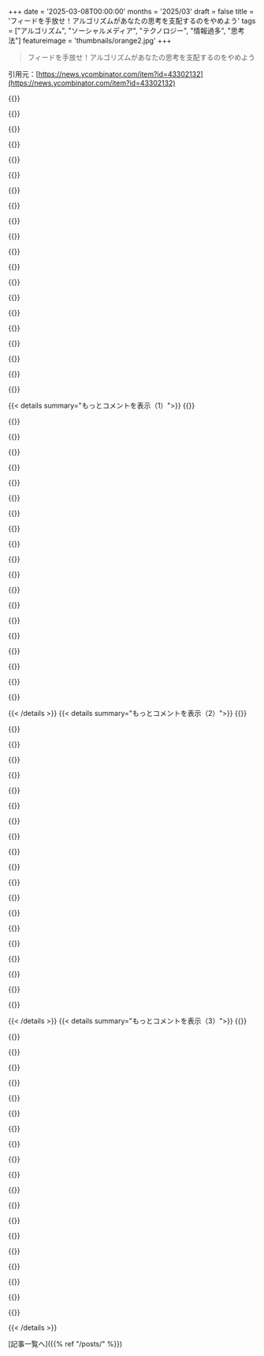 +++
date = '2025-03-08T00:00:00'
months = '2025/03'
draft = false
title = 'フィードを手放せ！アルゴリズムがあなたの思考を支配するのをやめよう'
tags = ["アルゴリズム", "ソーシャルメディア", "テクノロジー", "情報過多", "思考法"]
featureimage = 'thumbnails/orange2.jpg'
+++

> フィードを手放せ！アルゴリズムがあなたの思考を支配するのをやめよう

引用元：[https://news.ycombinator.com/item?id=43302132](https://news.ycombinator.com/item?id=43302132)

{{<matomeQuote body="この作者は途中でAlecを少しだけ認めてるけど、この記事は最近のTechnology Connectionsの動画’Algorithms are breaking how we think’の要約だね。最初にAlecにインスパイアされたって明記してほしかったな。でも、動画へのリンクを貼ってくれてるのは良いね！" userName="lolinder" createdAt="2025-03-08T18:39:47" color="">}}

{{<matomeQuote body="確かにAlecの素晴らしい動画に影響されて書いたよ。自分の意見や懸念をまとめたかったんだけど、模倣だと思われるのは仕方ない。でも、大好きなTechnology Connectionsのファンとして、彼の作品を盗むつもりはなかった。ただ、30分の動画より友達や家族にリンクしやすい内容にしたかったんだ。" userName="tom_usher" createdAt="2025-03-08T18:47:38" color="#38d3d3">}}

{{<matomeQuote body="＞Alecの素晴らしい動画を皆に勧めるつもりだ。アドバイスはわかるけど、少し補足すると…9年前にYoutubeのアルゴリズムでAlecのTechnology Connectionsを知ったんだ。それは、BenのApplied Scienceのビデオを見てたから。Youtubeのアルゴリズムは教育系やDIY修理のトピックでは上手く関連動画を見つけるよ。ただ、政治関連や驚きのサムネイルは避けたほうがいいね。" userName="jasode" createdAt="2025-03-08T19:55:43" color="#ff5733">}}

{{<matomeQuote body="ほぼ同意だよ。数年前までは特定の動画を探すためにしかYoutubeを使ってなかったけど、今は違う。サブスクリプションフィードは見ないけど、アルゴリズムのおかげで興味のある新しいコンテンツを見つけてる。興味の変化にも敏感で、前の興味は徐々に減っていくんだ。だからサブフィードは見ない、興味がないものばかりで。" userName="pests" createdAt="2025-03-08T20:04:08" color="">}}

{{<matomeQuote body="＞Mincraftの動画を少し見たら、その関連の推薦が増えてくるよ。私の経験では、関係ない動画を見ると、次の推薦の半分が関連動画になる。無関係なものをクリックすると、ホームページがゴミでいっぱいになりそうで怖い。" userName="zimpenfish" createdAt="2025-03-08T21:00:41" color="">}}

{{<matomeQuote body="動画に興味がないと判断すれば、徐々におすすめされなくなるよ。特定のチャンネルをお勧めしないようにすることもできるんだ。" userName="gtirloni" createdAt="2025-03-08T21:05:27" color="#785bff">}}

{{<matomeQuote body="でも、大きなブロックのショートやクソみたいな無料ゲームを提案されるのは止められないんだ。" userName="TylerE" createdAt="2025-03-08T21:29:28" color="">}}

{{<matomeQuote body="でも他の人はみんなそういうフィードの人も多いのに、私のYoutubeのホームページにはショートやゲームが全く表示されないんだ。" userName="dmd" createdAt="2025-03-08T22:51:40" color="">}}

{{<matomeQuote body="いや、ショートを無効にすることはできない。YouTube Revancedにはこの機能があるくらいだ。" userName="immibis" createdAt="2025-03-09T02:13:21" color="">}}

{{<matomeQuote body="うん、uBlock Originや簡単なスタイルシートのオーバーライドでできるよ。" userName="squigz" createdAt="2025-03-08T22:55:29" color="">}}

{{<matomeQuote body="Youtubeの行動を変えるために外部ツールを使うのは、実際には”やめさせる”こととは言えないよね。撃たれないようにケブラーのベストを着るみたいなもんだ。" userName="bigstrat2003" createdAt="2025-03-09T01:16:31" color="">}}

{{<matomeQuote body="自分にはピッタリだと思うけどな。モバイル端末だとJavascript/CSSも全然解決にならないし。" userName="TylerE" createdAt="2025-03-09T05:42:06" color="">}}

{{<matomeQuote body="ゲームやショート動画で試したけど、HTMLが変わるから結局また表示される。不快でしかないよ、ショートは。" userName="treve" createdAt="2025-03-08T23:10:22" color="">}}

{{<matomeQuote body="興味が幅広すぎてフィードが最悪。パワーツール、ソフトウェア開発、動画ゲーム、スポーツハイライト、数多くの猫動画にチャンネル登録してる。右寄りの動画やムダな広告がすごく変だよ。興味を二つのアプリに分けて使ってる。" userName="trw55" createdAt="2025-03-09T04:13:06" color="#785bff">}}

{{<matomeQuote body="Youtubeは多言語の人を無視して、AIの翻訳を強制してくる。無視したいゲームの動画がフロントページに出続ける。お金は払わないよ、詐欺広告が多すぎるから。" userName="ThatMedicIsASpy" createdAt="2025-03-08T22:58:38" color="">}}

{{<matomeQuote body="お金を払うと広告が消えるって言うけど、詐欺的な広告も含まれる。でも、安いプランも発表されたよね。" userName="pests" createdAt="2025-03-09T01:47:00" color="">}}

{{<matomeQuote body="興味のあるチャンネルでは、クリエイターによる広告が消えないから、Premiumに払ってもメリットが少ない。どれくらい広告があるか予測できたらいいのに。" userName="hollerith" createdAt="2025-03-09T01:49:19" color="">}}

{{<matomeQuote body="スポンサー区間は必要だと思うし、制作費がかかるからクリエイターも支えてほしい。でもSponserBlockっていう拡張機能があって、これを使えば飛ばせるよ。" userName="pests" createdAt="2025-03-09T16:33:52" color="#ff5c5c">}}

{{<matomeQuote body="＞”クリエイターの収入を減らすと、どうやって生き残るの？”<br>YT Premiumの料金の一部でYTがクリエイターに支払ってほしい。" userName="hollerith" createdAt="2025-03-09T17:03:46" color="">}}

{{<matomeQuote body="プロ/反アルゴリズムは単純すぎる。昔の方法もアルゴリズムだったから、システム全体に対して考えたい。例えば、自分のコンピュータの管理ができるかどうかとか。<br>1. 推薦アルゴリズムの意図が見れるか？<br>2. 自分の興味がどう記録されているか、間違った記録を修正できるか？<br>3. 上手くいかないときは、どうしたら変えられるか？" userName="Terr_" createdAt="2025-03-08T20:21:38" color="#45d325">}}

{{< details summary="もっとコメントを表示（1）">}}
{{<matomeQuote body="結局、Neil Postmanの質問に行き着く。「誰の問題を解決しているのか？」ネットワークオーナーのために、広告主に売るためのアルゴリズムがあるかもしれない。自分の目標に合ったものを最大化したいなら、自分のアルゴリズムを運用することもできるけど、ネットワークオーナーが設定した障害は避けられない。" userName="nonrandomstring" createdAt="2025-03-08T20:47:29" color="">}}

{{<matomeQuote body="過去1年でYoutubeをよく使うようになって、しっかりオススメを整理してる。興味ないものは「興味ない」をクリックして、何度も出てくるチャンネルは「このチャンネルを推薦しない」を使う。オススメの整理は、メールボックスをゼロにするのと同じ感覚だ。" userName="karmakaze" createdAt="2025-03-09T00:29:51" color="#45d325">}}

{{<matomeQuote body="政治やクリックベイトは本当に嫌いで、戻ってこない。でもInstagramとYouTubeは文句ない、いいオススメくれる。" userName="harrall" createdAt="2025-03-08T21:04:48" color="">}}

{{<matomeQuote body="＞政治は嫌い<br>TikTokは特に政治が忍び込んでくる。中国版はおそらく社会主義的価値を散りばめる手法を使っていると言われてる。アメリカではそんなことしないって言ってるけど、実際はそうじゃない気もする。政治コンテンツを見てないって言う人でも、意見が強いのは分かる。全てのSNSがそうだとは思わないけど、可能性はあると思う。" userName="ants_everywhere" createdAt="2025-03-08T21:56:22" color="">}}

{{<matomeQuote body="良い、社会主義的な価値を散りばめるべきだ。他に何がある？資本主義的な搾取の受け入れか？人々は教育を受けるべきだ。" userName="tehjoker" createdAt="2025-03-09T00:44:04" color="">}}

{{<matomeQuote body="社会主義について少し基本的な勉強をした方がいいかも。アメリカの人は、社会主義を混合経済や社会的保証が強い経済と考えがち。ただ、実際の社会主義は人権がなく、大量虐殺や貧困を伴う支配階級が存在する。中国の社会主義も完全に権威主義で民主主義を無視してる。" userName="ants_everywhere" createdAt="2025-03-09T01:20:13" color="#38d3d3">}}

{{<matomeQuote body="アメリカの人は、実際には混合経済や強い社会的保障がある市場経済を指して社会主義って言ってることが多いよね。具体的にはNordic modelやEuropean modelみたいな。だから、アメリカで社会主義って言ったときはマルクスが言ってたような純粋な社会主義は考えてないんだ。アメリカが民主主義だと言うときも、実際には全員があらゆる問題に投票する純粋な民主主義じゃないのは分かってる。" userName="mrgoldenbrown" createdAt="2025-03-09T02:21:04" color="#ff33a1">}}

{{<matomeQuote body="確かに、ただそれらは似てるわけじゃなくて、一つは単なる誤解で、もう一つは正しいんだよね。Nordic modelは19世紀の社会主義者が反対したり拒否した経済や政治の構造で、社会主義の表れじゃなくて主流のリベラル民主主義の理論。民主主義は常に代表制だと理解されてて、全ての決定を国民投票で決めるってわけじゃないから、正確さが大事なんだ。" userName="ants_everywhere" createdAt="2025-03-09T03:20:07" color="#ff5c5c">}}

{{<matomeQuote body="Alecはこの動画も部分的なインスピレーションとして引用してるよ：<br>https://www.youtube.com/watch?v=bNOol5OTasw<br>無限スクロールのコンテンツが持つ有害な性質に焦点を当てていて、無限スクロールアプリを全部切ることで生産性やメンタルヘルスにすごくいい影響を与えた。" userName="nerevarthelame" createdAt="2025-03-08T19:32:42" color="">}}

{{<matomeQuote body="HNはどういう位置づけなんだろう？あんまり挑発的な気持ちはなくて、本当に興味があるんだけど。HNは無限のウェブサイトなんだけど、‘もっと見る’をクリックしないといけないから、君はここのユーザーだよね。noprocrastの設定使ってるの？HNは脳にどう違って働くんだろう？それとも他の理由？" userName="latexr" createdAt="2025-03-08T19:56:38" color="">}}

{{<matomeQuote body="一つの違いは、HNはランキングされたリストを使ってるところだね。一般的には、スクロールするほどに内容が目立たなくなるから。無限にスクロールするGoogleの検索結果も、無限にスクロールするコンテンツ系とは違ってて、次のスワイプで価値のあるものがあるかもって期待を利用してるんだ。" userName="alwa" createdAt="2025-03-08T23:06:15" color="#ff33a1">}}

{{<matomeQuote body="TikTokのように（文字通り）無限にスワイプできるのと、HNの次のボタンをクリックしなきゃいけないのとでは、心理的に少し違いがあるよね。" userName="atrus" createdAt="2025-03-08T20:32:37" color="">}}

{{<matomeQuote body="そうだよね、でも言った通りそれはほんの少しだけ。HNや古いredditみたいなものには、無限フィードの negative effects がほぼ全部あると思う。ただ、HNに感謝できるのは、テキストのみだから、例えば映像をただ消費するだけじゃなくて、少なくとも考えさせられるって点だ。" userName="4gotunameagain" createdAt="2025-03-08T22:05:10" color="#ff5733">}}

{{<matomeQuote body="Technology connectionsは素晴らしい。20分間皿洗い機のことを話す男の話を聞くなんて、今までで一番ワクワクしたよ。" userName="hooverd" createdAt="2025-03-08T19:07:58" color="">}}

{{<matomeQuote body="まだ粉状の洗剤が見つからない。他は全部タブ式なんだ。あの予洗いが必要なのに！" userName="Xiol32" createdAt="2025-03-08T19:16:35" color="">}}

{{<matomeQuote body="動画の趣旨（そして記事の内容）を考えて、コメントやおすすめ動画のタブ、その他のものを隠して、動画の説明部分だけ表示してFreetube [0]で見てるよ。<br>[0]<br>https://freetubeapp.io/" userName="C-x_C-f" createdAt="2025-03-09T05:07:11" color="">}}

{{<matomeQuote body="ソーシャルメディアは「メディアはメッセージ」を実証してると思うんだ。最近、LLMの分野で新しいものが出てきて、あまりいい印象がない。今のソーシャルメディアに慣らされて、短い文脈で考えてしまう。これじゃ高度な思考ができないから、ていうか、オフにして本を読むべきだよ。" userName="svara" createdAt="2025-03-08T18:38:02" color="#ff5c5c">}}

{{<matomeQuote body="＞”本を読もう”　500年前の人々も本について今のニュースフィードと同じように心配してたんだよね。本は時間がかかるけど、結局はコミュニティの知識に分散してる。でも、本もプロパガンダとして使われることもあるから一概には言えないんじゃないかな。" userName="williamtrask" createdAt="2025-03-08T18:39:26" color="">}}

{{<matomeQuote body="本はひどいこともあるけど、社交メディアではできないタイプの長い論理を伝えられる可能性があるんだ。最近、また読書を始めたら頭の中がスッキリしてきたし、本当にオススメ！" userName="svara" createdAt="2025-03-08T18:44:25" color="#ff5733">}}

{{<matomeQuote body="ソーシャルメディアの問題はその能力や限界じゃなくて、深い経験や思考を育むためのインセンティブがないことなんだ。広告費が数百億ドル以上使われていて、短期的なコンテンツを優先するため、リスクのある深い作品が犠牲になってる。お金をすぐ得たい人たちが優先されちゃうからね。" userName="pharrington" createdAt="2025-03-08T22:01:11" color="#ff33a1">}}


{{< /details >}}
{{< details summary="もっとコメントを表示（2）">}}
{{<matomeQuote body="あなたの言ってることは正しいけど、ビジネスのインセンティブの結果としてフォーマットが選ばれるから、特定のコンテンツが促進されるのさ。TikTokみたいなエンタメ系アプリが人気で、言った通りの長期的な作品は求められないんだよね。" userName="svara" createdAt="2025-03-08T23:12:27" color="">}}

{{<matomeQuote body="本を読むときにノンフィクションだけがいいって思われがちだけど、フィクションも素晴らしいよ。フィクションは思考や創造性、人生の視点を与えてくれるし、ノンフィクションでは得られないものがあると思う。バランス良く両方を読むのがいいね。" userName="lawn" createdAt="2025-03-08T19:06:45" color="#785bff">}}

{{<matomeQuote body="すごく同感！周りでは、フィクションは低レベルっていう考えがあるけど、自助本を読んでいるのを見ると矛盾してると思う。フィクションは他人の気持ちに寄り添う力を育ててくれるし、共感が少ない今の世の中では貴重だよ。フィクションのおかげで自分の哲学や価値観も確立できた。" userName="jbhoot" createdAt="2025-03-09T07:33:41" color="#ff5733">}}

{{<matomeQuote body="同意するけど、フィクションの本を見つけるのが難しいんだ。歴史の本を読むことが多いけど、時々“もしも”系のフィクションに出会うくらい。みんなどうやって本を見つけてるの？" userName="epoxia" createdAt="2025-03-08T22:09:34" color="">}}

{{<matomeQuote body="＞”どうやって本を見つけるの？”　図書館や書店に行って、興味を引く本を手に取って読むのが一番！興味がなければ次に移るし、信頼できる友達におすすめを聞くのもアリ。自分の好みがわかってきたら発見が簡単になってくるよ。" userName="pharrington" createdAt="2025-03-09T01:31:43" color="#ff5733">}}

{{<matomeQuote body="ファンタジー本にハマってるから、“ベストファンタジーシリーズ”や“ underratedなファンタジーシリーズ”で検索したり、YouTubeでレビューを見たりしてる。似たような好みの人を見つけるのが大事だね。" userName="lawn" createdAt="2025-03-09T08:58:04" color="">}}

{{<matomeQuote body="この考え方が理解できない。例えば”昔はXが悪いと思われてたけど今はOKだからYも悪いとは言えない”って言えるけど、近代の変化のスピードは何百年も前のものとは全然違うよ。1700年代の口コミもプロパガンダを広められたけど、今のように外国の情報が24時間直接市民に届くのとは同じじゃないし。全てのプロパガンダが同じじゃないし、国営のジャーナルやラジオから99％の情報を受け取っていたら、自分のクールエイドを飲んでることになる。外国からの情報が直接届くのは、全く別の問題だ。" userName="lm28469" createdAt="2025-03-09T13:32:21" color="#785bff">}}

{{<matomeQuote body="昔の人が心配して間違ってたから今も同じ心配をしても間違いだとは限らないよ。" userName="jxjnskkzxxhx" createdAt="2025-03-08T18:58:12" color="">}}

{{<matomeQuote body="逆に、昔は”本を読め”って言ってたけど、今は”AIと過ごす時間を持て”って言うようになると思う。AIにもっと時間を使うことが教育に良い。" userName="visarga" createdAt="2025-03-08T19:55:38" color="">}}

{{<matomeQuote body="”本を読め”がそんな風に一般化してるとは思わないな。実際には”自分を教育しろ”の意味だったわけだし、”ブログを読め”や”Facebookのフィードを読め”って言われることはないと思う。もっと”ソーシャルメディアを使え”や”AIと話せ”が”自分を教育しろ”の同義語にはなってほしくない、考えただけでゾッとする。" userName="bluefirebrand" createdAt="2025-03-08T20:45:57" color="">}}

{{<matomeQuote body="もし誰かが”AIと過ごす時間を持て”って言ったら、その人とはもっと時間を過ごしたくない。悪夢だ。" userName="GuinansEyebrows" createdAt="2025-03-08T20:55:01" color="">}}

{{<matomeQuote body="2025年には、AIで教育を受けるよりもWikipediaを勧めた方が安くて信頼できるよ。" userName="luqtas" createdAt="2025-03-08T20:35:42" color="">}}

{{<matomeQuote body="うちの子供たちはたくさん本を読んでるし、”大きな言語モデルに話してみろ”って言ってる。読むよりも手間がかかると思うけど、テーマにもっと関与しなきゃいけないから、良い質問もしなきゃいけない。" userName="jasonb05" createdAt="2025-03-08T20:57:01" color="#ff33a1">}}

{{<matomeQuote body="うちは子供にYouTubeも見せない。印象ableな心に対してAIがどんな幻想を作り出すかわからないから。<br>追記：一体どうして大きな言語モデルが人工知能と呼ばれることになったの？辞書が知能を持っているというようなもので理解できない。" userName="dgfitz" createdAt="2025-03-08T21:34:37" color="">}}

{{<matomeQuote body="求めてるフレーズは”草を触れ”ってことだね。" userName="pharrington" createdAt="2025-03-09T08:24:14" color="">}}

{{<matomeQuote body="本もプロパガンダになることは確か。だけど本は長い集中力を促す。ソーシャルメディアはその要素を削ぎ落としてドーパミンヒットに偏るから、文脈なしで真実の文に飛び跳ねてると批判的思考を育てるのが大変だ。" userName="rad_gruchalski" createdAt="2025-03-08T18:44:49" color="#ff5733">}}

{{<matomeQuote body="長い間変な本や考えに浸ってると自分を洗脳しちまうよね。”これを読めばいい”っていうのはいつも引っかかる。" userName="jasonb05" createdAt="2025-03-08T20:58:47" color="">}}

{{<matomeQuote body="まあ、その話とは違うけどね。この記事の主旨は、エコーチェンバーに留まらず、自分の信念に合うからって信用するなってことだよ。世界と向き合えってことさ。" userName="rad_gruchalski" createdAt="2025-03-08T21:23:25" color="#45d325">}}

{{<matomeQuote body="そうだよね。毎回過激化した左派は”理論を読む”って言うけど、結局は知識の閉塞を招いてるよね。" userName="Nasrudith" createdAt="2025-03-08T21:43:12" color="">}}

{{<matomeQuote body="このスレ内で”本も悪い”って言ってる反応が変だね。データはあるし、本を読む人とSNSに張り付いてる人の結果は明らかだ。仮定を考える必要はないよ。" userName="dinkumthinkum" createdAt="2025-03-09T06:18:39" color="#45d325">}}


{{< /details >}}
{{< details summary="もっとコメントを表示（3）">}}
{{<matomeQuote body="＞”Licensing of the Press Act 1662”はイングランドの法律で、過激な本やパンフレットの印刷の頻繁な悪用を防ぐためのものだった。" userName="miohtama" createdAt="2025-03-08T22:12:05" color="">}}

{{<matomeQuote body="マシャル・マクルーハンの「Understanding Media: The Extensions of Man」を読むことを強くおすすめするよ。このフレーズはそこから来てるし、ウィキペディアの要約だけじゃなくてね。" userName="ddq" createdAt="2025-03-08T19:58:41" color="">}}

{{<matomeQuote body="そして続いて、レイモンド・チャンドラーの「Technics and Civilization」もね。マクルーハンが技術が世界観を形成するって言うのに対し、ムンフォードは世界観が技術を形成するって主張してる。" userName="mlekoszek" createdAt="2025-03-08T20:47:54" color="#ff5733">}}

{{<matomeQuote body="その本のイントロに、人間の労働の頂点は意識のシミュレーションだって記載があるんだ。これが書かれたのが60年代だとは思えないほど先見の明があるよね。" userName="ndm000" createdAt="2025-03-08T20:36:56" color="">}}

{{<matomeQuote body="ちょっと意見が違うな。フィードの内容がメッセージだと思うし、利益のためにフィードを悪用するコンテンツプロバイダーがいるから、フィードは大規模なオーディエンスキャプチャの手段なんだよね。" userName="ncr100" createdAt="2025-03-08T18:48:43" color="">}}

{{<matomeQuote body="”媒体がメッセージ”ってのは両方向だけど、SNSの場合、逆に”本を読む”じゃなくて”本を書く”ってのが難しいんだ。出版社を見つけたりして、書く時間を価値あるものにできるか不安だよ。" userName="jahewson" createdAt="2025-03-08T19:43:15" color="">}}

{{<matomeQuote body="今は誰でも本が書けて、何億人にでも届けられる時代だよ。もうゲートキーパーに止められない。ただ、良いものを書いて大きなオーディエンスを得るのは難しいけどね。" userName="sien" createdAt="2025-03-08T20:46:40" color="#45d325">}}

{{<matomeQuote body="本を書くのは簡単だけど、売ってバズらせるのは別だよ。誰も読まないブログを持つようなもので、解放感はあるけどね。" userName="deadbabe" createdAt="2025-03-08T19:49:47" color="">}}

{{<matomeQuote body="この二元論は理解できないな。SNSはコンテンツをブロックできるんだ。例えば、YouTubeではゴミやフェイクニュースのチャンネルを非推奨にして、快適なフィードを楽しんでるんだけど、何でみんなこれをやらないの？" userName="timewizard" createdAt="2025-03-08T19:03:58" color="#ff5733">}}

{{<matomeQuote body="君のアプローチは分かるけど、今は思考や判断力が貴重なものになってる。人々はドゥームスクロールのとき、脳をオフにしたいみたいだし、理解できないよ。" userName="richie_adler" createdAt="2025-03-08T19:15:52" color="#45d325">}}

{{<matomeQuote body="メディアフィードを管理しない人には届かないよ。ジャンクフードをやめられない人に頼むのと同じで、たとえそれが不幸を招いても無理な人もいるんだ。" userName="chasd00" createdAt="2025-03-08T21:01:03" color="">}}

{{<matomeQuote body="YouTubeでは特定の広告をブロックできるんだ。マーク・ウォルバーグの祈ろうって広告をブロックしたら、今度はクリス・プラットの広告に変わってしまったよ。" userName="alternatex" createdAt="2025-03-08T19:44:48" color="">}}

{{<matomeQuote body="単に消すんじゃなくて、全部削除しよう！" userName="rxmmah" createdAt="2025-03-09T00:47:40" color="">}}

{{<matomeQuote body="推薦アルゴリズムは意外と好きだな。YouTubeで新しいサブスクリプションに繋がる動画を勧められることもあるから。ただ、もっと責任のある推薦システムが必要だよ。極端な視点を抑えて、発見の楽しさを損なわないようなやつがいい。" userName="grumpy-de-sre" createdAt="2025-03-08T19:06:39" color="#ff5c5c">}}

{{<matomeQuote body="サーバー側じゃなくてクライアント側の推薦システムが必要かもしれない。つまり、自分たちのコントロール下にあるやつね。" userName="YZF" createdAt="2025-03-08T19:07:59" color="#785bff">}}

{{<matomeQuote body="これがBlueSkyeの考え方じゃないかな？<br>https://docs.bsky.app/docs/starter-templates/custom-feeds" userName="dharmab" createdAt="2025-03-08T19:11:19" color="">}}

{{<matomeQuote body="Blueskyのフィードはサーバーサイドだから、すべての投稿を処理する必要があるけど、利用するフィードを選べたり、自分で作れるのは改善されてるよね。アプリが提供するアルゴリズムによるフィードだけじゃないのがいい。" userName="Scion9066" createdAt="2025-03-08T21:53:33" color="#ff5c5c">}}

{{<matomeQuote body="プライバシーを尊重しつつ、どんな風にコラボレーティブフィルタリングをするの？" userName="Seattle3503" createdAt="2025-03-09T04:04:00" color="">}}

{{<matomeQuote body="極端な見解ってどうやって判断するの？この”社会的に有益な報酬関数”は、Google Geminiが描写した創国の父たちやバイキングなどにつながったこともあるし。" userName="dinkumthinkum" createdAt="2025-03-09T06:23:30" color="">}}

{{<matomeQuote body="Redditは残念ながら僕の生活の大きな部分だよ。小さなヨーロッパの国の関連サブレディットでは、左派と右派の政治の永遠の戦いがある。あまり健康的じゃないし、ネット上で誰かが間違ってるのを見てる気分になるよ。ちなみに、”右”はアメリカの民主党に近い政治位置。サブレディットはあんまりバランスが取れてないから、休憩すると向こう側が目立って勝ってるのが分かる。また、小さな国だし。" userName="lysace" createdAt="2025-03-08T18:47:09" color="#ff5c5c">}}


{{< /details >}}


[記事一覧へ]({{% ref "/posts/" %}})
